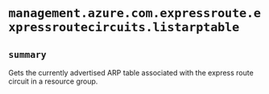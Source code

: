 # `management.azure.com.expressroute.expressroutecircuits.listarptable`

## `summary`
Gets the currently advertised ARP table associated with the express route circuit in a resource group.


